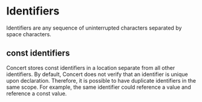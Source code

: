 # Identifiers

Identifiers are any sequence of uninterrupted characters separated by space characters.

## const identifiers

Concert stores const identifiers in a location separate from all other identifiers. By default, Concert does not verify that an identifier is unique upon declaration. Therefore, it is possible to have duplicate identifiers in the same scope. For example, the same identifier could reference a value and reference a const value.
